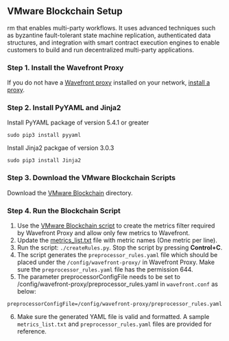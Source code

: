 ## VMware Blockchain Setup

rm that enables multi-party workflows. It uses advanced techniques such as byzantine fault-tolerant state machine replication, authenticated data structures, and integration with smart contract execution engines to enable customers to build and run decentralized multi-party applications.
### Step 1. Install the Wavefront Proxy

If you do not have a [Wavefront proxy](https://docs.wavefront.com/proxies.html) installed on your network, [install a proxy](/proxies/add).

### Step 2. Install PyYAML and Jinja2

Install PyYAML package of version 5.4.1 or greater
  ```
  sudo pip3 install pyyaml
  ```
Install Jinja2 packgae of version 3.0.3
  ```
  sudo pip3 install Jinja2
  ```


### Step 3. Download the VMware Blockchain Scripts

Download the [VMware Blockchain](https://raw.githubusercontent.com/wavefrontHQ/integrations/master/vmware_blockchain) directory.

### Step 4. Run the Blockchain Script

1. Use the [VMware Blockchain script](https://raw.githubusercontent.com/wavefrontHQ/integrations/master/vmware_blockchain/createRules.py) to create the metrics filter required by Wavefront Proxy and allow only few metrics to Wavefront.
2. Update the [metrics_list.txt](https://raw.githubusercontent.com/wavefrontHQ/integrations/master/vmware_blockchain/metrics_list.txt) file with metric names (One metric per line).
3. Run the script: `./createRules.py`. Stop the script by pressing **Control+C**.
4. The script generates the `preprocessor_rules.yaml` file which should be placed under the `/config/wavefront-proxy/` in Wavefront Proxy. Make sure the `preprocessor_rules.yaml` file has the permission 644.
5. The parameter preprocessorConfigFile needs to be set to /config/wavefront-proxy/preprocessor_rules.yaml in `wavefront.conf` as below:
  ```
  preprocessorConfigFile=/config/wavefront-proxy/preprocessor_rules.yaml
  ```
6. Make sure the generated YAML file is valid and formatted. A sample `metrics_list.txt` and `preprocessor_rules.yaml` files are provided for reference.
